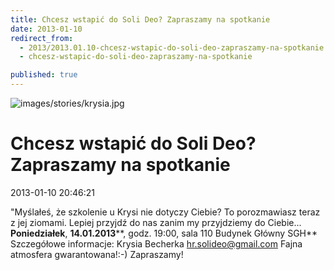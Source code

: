 ```yaml
---
title: Chcesz wstapić do Soli Deo? Zapraszamy na spotkanie
date: 2013-01-10
redirect_from: 
  - 2013/2013.01.10-chcesz-wstapic-do-soli-deo-zapraszamy-na-spotkanie
  - chcesz-wstapic-do-soli-deo-zapraszamy-na-spotkanie

published: true
---
```



![images/stories/krysia.jpg](images/stories/krysia.jpg)

# Chcesz wstapić do Soli Deo? Zapraszamy na spotkanie

<time>2013-01-10 20:46:21</time>



"Myślałeś, że szkolenie u Krysi nie dotyczy Ciebie?&nbsp;To porozmawiasz teraz z jej ziomami.
Lepiej przyjdź do nas zanim my przyjdziemy do Ciebie...
**Poniedziałek**, **14.01.2013****, godz. 19:00, sala 110 Budynek Główny SGH**
Szczegółowe informacje: Krysia Becherka hr.solideo@gmail.com
Fajna atmosfera gwarantowana!:-) Zapraszamy!


<!--CONTENT FROM OLD SERVER (jos before 2013): 

"Myślałeś, że szkolenie u Krysi nie dotyczy Ciebie?&nbsp;To porozmawiasz teraz z jej ziomami.
Lepiej przyjdź do nas zanim my przyjdziemy do Ciebie...
**Poniedziałek**, **14.01.2013****, godz. 19:00, sala 110 Budynek Główny SGH**


Szczegółowe informacje: Krysia Becherka hr.solideo@gmail.com
Fajna atmosfera gwarantowana!:-) Zapraszamy!

-->

<!--{{json:{"created_date":"2013-01-10 20:46:21","publish_down":"0000-00-00 00:00:00","id":"1164"}}}-->